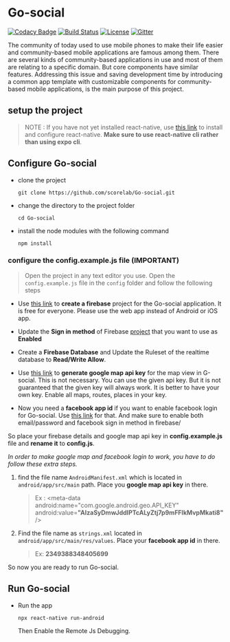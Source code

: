 # Go-social

[![Codacy Badge](https://api.codacy.com/project/badge/Grade/fbf9f8e1bb7b4d2cbb1ca569014ed45b)](https://app.codacy.com/app/shehand/Go-social?utm_source=github.com&utm_medium=referral&utm_content=shehand/Go-social&utm_campaign=Badge_Grade_Dashboard)      [![Build Status](https://travis-ci.org/shehand/Go-social.svg?branch=master)](https://travis-ci.org/shehand/Go-social)  [![License](https://img.shields.io/badge/License-Apache%202.0-blue.svg)](https://opensource.org/licenses/Apache-2.0)   [![Gitter](https://img.shields.io/gitter/room/nwjs/nw.js.svg)](https://gitter.im/scorelab/go-social)

The community of today used to use mobile phones to make their life easier and community-based mobile applications are famous among them. There are several kinds of community-based applications in use and most of them are relating to a specific domain. But core components have similar features. Addressing this issue and saving development time by introducing a common app template with customizable components for community-based mobile applications, is the main purpose of this project.

## setup the project

> NOTE : If you have not yet installed react-native, use [this link](https://facebook.github.io/react-native/docs/getting-started) to install and configure react-native. **Make sure to use react-native cli rather than using expo cli**.


## Configure Go-social

*  clone the project

    `git clone https://github.com/scorelab/Go-social.git`

*  change the directory to the project folder

    `cd Go-social`

*  install the node modules with the following command

    `npm install`
### configure the config.example.js file (IMPORTANT)

> Open the project in any text editor you use. Open the `config.example.js` file in the `config` folder and follow the following steps

*  Use [this link](https://console.firebase.google.com/) to **create a firebase** project for the Go-social application. It is free for everyone. Please use the web app instead of Android or iOS app.

*  Update the **Sign in method** of Firebase [project](https://firebase.google.com/docs/auth/android/password-auth#before_you_begin) that you want to use as **Enabled**

*  Create a **Firebase Database** and Update the Ruleset of the realtime database to **Read/Write Allow**.

*  Use [this link](https://cloud.google.com/maps-platform/) to **generate google map api key** for the map view in G-social. This is not necessary. You can use the given api key. But it is not guaranteed that the given key will always work. It is better to have your own key. Enable all maps, routes, places in your key.

*  Now you need a **facebook app id** if you want to enable facebook login for Go-social. Use [this link](https://developers.facebook.com/) for that. And make sure to enable both email/password and facebook sign in method in firebase/

So place your firebase details and google map api key in **config.example.js** file and **rename it** to **config.js**.

*In order to make google map and facebook login to work, you have to do follow these extra steps.*

1.  find the file name `AndroidManifest.xml` which is located in `android/app/src/main` path. Place you **google map api key** in there.

    > Ex : <meta-data
        android:name="com.google.android.geo.API_KEY"
        android:value=**"AIzaSyDmwJddIPTcALyZtj7p9mFFlkMvpMkati8"**/>
        
1.  Find the file name as `strings.xml` located in  `android/app/src/main/res/values`. Place your **facebook app id** in there.

    > Ex: <string name="facebook_app_id">**2349388348405699**</string>
        
So now you are ready to run Go-social.
## Run Go-social



*  Run the app 

    `npx react-native run-android`
    
    Then Enable the Remote Js Debugging.

    
